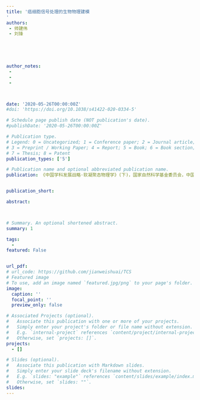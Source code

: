 ```yaml
---
title: '癌细胞信号处理的生物物理建模
'
authors:
 - 帅建伟
 - 刘锋
        

 


author_notes:
 -  
 -  
 -   



date: '2020-05-26T00:00:00Z'
#doi: 'https://doi.org/10.1038/s41422-020-0334-5'

# Schedule page publish date (NOT publication's date).
#publishDate: '2020-05-26T00:00:00Z'

# Publication type.
# Legend: 0 = Uncategorized; 1 = Conference paper; 2 = Journal article;
# 3 = Preprint / Working Paper; 4 = Report; 5 = Book; 6 = Book section;
# 7 = Thesis; 8 = Patent
publication_types: ['5']

# Publication name and optional abbreviated publication name.
publication: 《中国学科发展战略·软凝聚态物理学》(下)，国家自然科学基金委员会，中国科学院编。科学出版社，2020，ISBN：9787030621474


publication_short: 

abstract: 



# Summary. An optional shortened abstract.
summary: 1

tags:
  - 
featured: False


url_pdf: 
# url_code: https://github.com/jianweishuai/TCS
# Featured image
# To use, add an image named `featured.jpg/png` to your page's folder.
image:
  caption: ''
  focal_point: ''
  preview_only: false

# Associated Projects (optional).
#   Associate this publication with one or more of your projects.
#   Simply enter your project's folder or file name without extension.
#   E.g. `internal-project` references `content/project/internal-project/index.md`.
#   Otherwise, set `projects: []`.
projects:
  - []

# Slides (optional).
#   Associate this publication with Markdown slides.
#   Simply enter your slide deck's filename without extension.
#   E.g. `slides: "example"` references `content/slides/example/index.md`.
#   Otherwise, set `slides: ""`.
slides:
---
```



